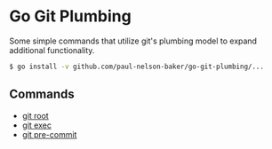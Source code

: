 # Go Git Plumbing

Some simple commands that utilize git's plumbing model to expand additional functionality.

```bash
$ go install -v github.com/paul-nelson-baker/go-git-plumbing/...
```

## Commands

- [git root](./cmd/git-root)
- [git exec](./cmd/git-exec)
- [git pre-commit](./cmd/git-pre-commit)